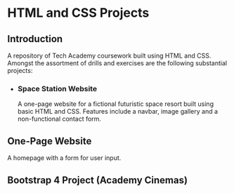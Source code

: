 # HTML and CSS Projects
## Introduction
A repository of Tech Academy coursework built using HTML and CSS. Amongst the assortment of drills and exercises are the following substantial projects:


 - ### Space Station Website
   A one-page website for a fictional futuristic space resort built using basic HTML and CSS. Features include a navbar, image gallery and a non-functional contact form.

## One-Page Website
A homepage with a form for user input. 

## Bootstrap 4 Project (Academy Cinemas)

